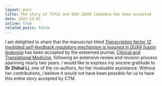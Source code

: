 ```yaml
---
layout: post
title: The story of TCF12 and IGH::DUX4 leukemia has been accepted
date: 2023-12-01
inline: true
related_posts: false
---
```


I am delighted to share that the manuscript titled [*Transcription factor 12 mediated self-feedback regulatory mechanism is required in DUX4 fusion leukemia*](https://onlinelibrary.wiley.com/doi/10.1002/ctm2.1514) has been accepted by the esteemed journal, [Clinical and Translational Medicine](https://onlinelibrary.wiley.com/page/journal/20011326/homepage/productinformation.html), following an extensive review and revision process spanning nearly two years. I would like to express my sincere gratitude to **Dr Zhihui Li**, one of the co-authors, for her invaluable assistance. Without her contributions, I believe it would not have been possible for us to have this entire story accepted by CTM.
